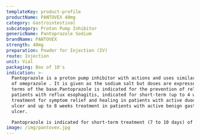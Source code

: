 ```yaml
---
templateKey: product-profile
productName: PANTOVEX 40mg
category: Gastrointestinal
subcategory: Proton Pump Inhibitor
genericName: Pantoprazole Sodium
brandName: PANTOVEX
strength: 40mg
preparation: Powder for Injection (IV)
route: Injection
unit: Vial
packaging: Box of 10's
indication: >-
  Pantoprazole is a proton pump inhibitor with actions and uses similar to those
  of omeprazole . It is given as the sodium salt but doses are expressed in
  terms of the base.Pantoprazole is indicated for the prevention of relapse in
  patients with reflux esophagitis, indicated for short-term (up to 4 weeks)
  treatment for symptom relief and healing in patients with active duodenal
  ulcer and up to 8 weeks treatment in patients with active benign gastric
  ulcer.

  Pantoprazole is indicated for short-term treatment (7 to 10 days) of adult patients with Gastroesophageal Reflux Disease (GERD) and a history of erosive esophagitis. Safety and efficacy of pantoprazole as a treatment for patients with GERD and a history of erosive esophagitis for more than 10 days have not been demonstrated.
image: /img/pantovex.jpg
---
```

